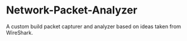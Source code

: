# Network-Packet-Analyzer
A custom build packet capturer and analyzer based on ideas taken from WireShark. 
